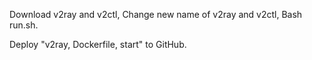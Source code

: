 Download v2ray and v2ctl, Change new name of v2ray and v2ctl, Bash run.sh.

Deploy "v2ray, Dockerfile, start" to GitHub.
